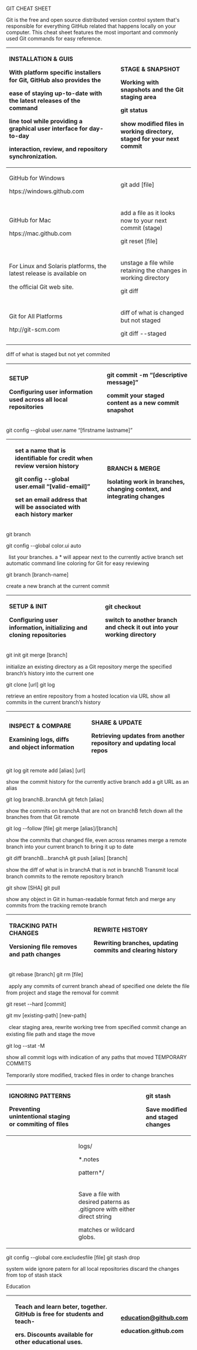 ﻿<a name="br1"></a>GIT CHEAT SHEET

Git is the free and open source distributed version control system that's responsible for everything GitHubrelated that happens locally on your computer. This cheat sheet features the most important and commonlyused Git commands for easy reference.

|<p>INSTALLATION & GUIS</p><p>With platform speciﬁc installers for Git, GitHub also provides the</p><p>ease of staying up-to-date with the latest releases of the command</p><p>line tool while providing a graphical user interface for day-to-day</p><p>interaction, review, and repository synchronization.</p>||<p>STAGE & SNAPSHOT</p><p>Working with snapshots and the Git staging area</p><p>git status</p><p>show modiﬁed ﬁles in working directory, staged for your next commit</p>|
| :- | :- | :- |
|<p>GitHub for Windows</p><p>htps://windows.github.com</p>||git add [file]|
|<p>GitHub for Mac</p><p>htps://mac.github.com</p>||<p>add a ﬁle as it looks now to your next commit (stage)</p><p>git reset [file]</p>|
|<p>For Linux and Solaris platforms, the latest release is available on</p><p>the oﬃcial Git web site.</p>||<p>unstage a ﬁle while retaining the changes in working directory</p><p>git diff</p>|
|<p>Git for All Platforms</p><p>htp://git-scm.com</p>||<p>diﬀ of what is changed but not staged</p><p>git diff --staged</p>|
diﬀ of what is staged but not yet commited

|<p>SETUP</p><p>Conﬁguring user information used across all local repositories</p>||<p>git commit -m “[descriptive message]”</p><p>commit your staged content as a new commit snapshot</p>|
| :- | :- | :- |
git config --global user.name “[firstname lastname]”

||<p>set a name that is identiﬁable for credit when review version history</p><p>git config --global user.email “[valid-email]”</p><p>set an email address that will be associated with each history marker</p>||<p>BRANCH & MERGE</p><p>Isolating work in branches, changing context, and integrating changes</p>|
| :- | :- | :- | :- |
git branch

git config --global color.ui auto

` `list your branches. a \* will appear next to the currently active branchset automatic command line coloring for Git for easy reviewing

git branch [branch-name]

create a new branch at the current commit

|<p>SETUP & INIT</p><p>Conﬁguring user information, initializing and cloning repositories</p>||<p>git checkout</p><p>switch to another branch and check it out into your working directory</p>|
| :- | :- | :- |
git init git merge [branch]

initialize an existing directory as a Git repository merge the speciﬁed branch’s history into the current one

git clone [url] git log

retrieve an entire repository from a hosted location via URL show all commits in the current branch’s history





|<p><a name="br2"></a>INSPECT & COMPARE</p><p>Examining logs, diﬀs and object information</p>||<p>SHARE & UPDATE</p><p>Retrieving updates from another repository and updating local repos</p>|
| :- | :- | :- |
git log git remote add [alias] [url]

show the commit history for the currently active branch add a git URL as an alias

git log branchB..branchA git fetch [alias]

show the commits on branchA that are not on branchB fetch down all the branches from that Git remote

git log --follow [file] git merge [alias]/[branch]

show the commits that changed ﬁle, even across renames merge a remote branch into your current branch to bring it up to date

git diff branchB...branchA git push [alias] [branch]

show the diﬀ of what is in branchA that is not in branchB Transmit local branch commits to the remote repository branch

git show [SHA] git pull

show any object in Git in human-readable format fetch and merge any commits from the tracking remote branch

|<p>TRACKING PATH CHANGES</p><p>Versioning ﬁle removes and path changes</p>||<p>REWRITE HISTORY</p><p>Rewriting branches, updating commits and clearing history</p>|
| :- | :- | :- |
` `git rebase [branch]git rm [file]

` `apply any commits of current branch ahead of speciﬁed onedelete the ﬁle from project and stage the removal for commit

git reset --hard [commit]

git mv [existing-path] [new-path]

` `clear staging area, rewrite working tree from speciﬁed commitchange an existing ﬁle path and stage the move

git log --stat -M

show all commit logs with indication of any paths that moved TEMPORARY COMMITS

Temporarily store modiﬁed, tracked ﬁles in order to change branches

|<p>IGNORING PATTERNS</p><p>Preventing unintentional staging or commiting of ﬁles</p>||<p>git stash</p><p>Save modiﬁed and staged changes</p>|
| :- | :- | :- |
||<p>logs/</p><p>\*.notes</p><p>pattern\*/</p>||<p>git stash list</p><p>list stack-order of stashed ﬁle changes</p>|
||<p>Save a ﬁle with desired paterns as .gitignore with either direct string</p><p>matches or wildcard globs.</p>||<p>git stash pop</p><p>write working from top of stash stack</p>|
git config --global core.excludesfile [file] git stash drop

system wide ignore patern for all local repositories discard the changes from top of stash stack

Education

||<p>Teach and learn beter, together. GitHub is free for students and teach-</p><p>ers. Discounts available for other educational uses.</p>||<p>education@github.com</p><p>education.github.com</p>|
| :- | :- | :- | :- |

